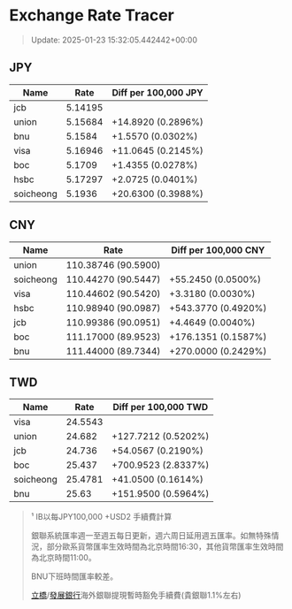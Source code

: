 # Exchange Rate Tracer

> Update: 2025-01-23 15:32:05.442442+00:00

## JPY

| Name      |    Rate | Diff per 100,000 JPY   |
|-----------|---------|------------------------|
| jcb       | 5.14195 |                        |
| union     | 5.15684 | +14.8920 (0.2896%)     |
| bnu       | 5.1584  | +1.5570 (0.0302%)      |
| visa      | 5.16946 | +11.0645 (0.2145%)     |
| boc       | 5.1709  | +1.4355 (0.0278%)      |
| hsbc      | 5.17297 | +2.0725 (0.0401%)      |
| soicheong | 5.1936  | +20.6300 (0.3988%)     |

## CNY

| Name      | Rate                | Diff per 100,000 CNY   |
|-----------|---------------------|------------------------|
| union     | 110.38746	(90.5900) |                        |
| soicheong | 110.44270	(90.5447) | +55.2450 (0.0500%)     |
| visa      | 110.44602	(90.5420) | +3.3180 (0.0030%)      |
| hsbc      | 110.98940	(90.0987) | +543.3770 (0.4920%)    |
| jcb       | 110.99386	(90.0951) | +4.4649 (0.0040%)      |
| boc       | 111.17000	(89.9523) | +176.1351 (0.1587%)    |
| bnu       | 111.44000	(89.7344) | +270.0000 (0.2429%)    |

## TWD

| Name      |    Rate | Diff per 100,000 TWD   |
|-----------|---------|------------------------|
| visa      | 24.5543 |                        |
| union     | 24.682  | +127.7212 (0.5202%)    |
| jcb       | 24.736  | +54.0567 (0.2190%)     |
| boc       | 25.437  | +700.9523 (2.8337%)    |
| soicheong | 25.4781 | +41.0500 (0.1614%)     |
| bnu       | 25.63   | +151.9500 (0.5964%)    |


> ¹ IB以每JPY100,000 +USD2 手續費計算
>
> 銀聯系統匯率週一至週五每日更新，週六周日延用週五匯率。如無特殊情況，部分歐系貨幣匯率生效時間為北京時間16:30，其他貨幣匯率生效時間為北京時間11:00。
>
> BNU下班時間匯率較差。
>
> [立橋](https://www.wlbank.com.mo/uploads/ueditor/file/20181211/1544536513900230.pdf)/[發展銀行](https://www.mdb.com.mo/Service_Charges_20230728.pdf)海外銀聯提現暫時豁免手續費(貴銀聯1.1%左右)

